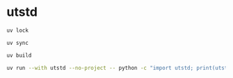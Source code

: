 # utstd

```sh
uv lock
```

```sh
uv sync
```

```sh
uv build
```

```sh
uv run --with utstd --no-project -- python -c "import utstd; print(utstd.__version__)"
```
